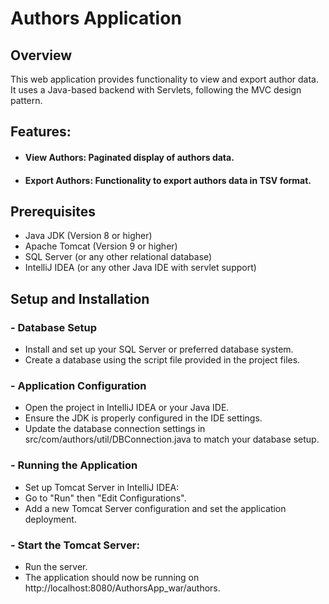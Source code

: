 # Authors Application
## Overview
This web application provides functionality to view and export author data. It uses a Java-based backend with Servlets, following the MVC design pattern.


## Features:
- #### View Authors: Paginated display of authors data.
- #### Export Authors: Functionality to export authors data in TSV format.


## Prerequisites
- Java JDK (Version 8 or higher)
- Apache Tomcat (Version 9 or higher)
- SQL Server (or any other relational database)
- IntelliJ IDEA (or any other Java IDE with servlet support)

## Setup and Installation
### - Database Setup
- Install and set up your SQL Server or preferred database system.
- Create a database using the script file provided in the project files.

### - Application Configuration
- Open the project in IntelliJ IDEA or your Java IDE.
- Ensure the JDK is properly configured in the IDE settings.
- Update the database connection settings in src/com/authors/util/DBConnection.java to match your database setup.

### - Running the Application
- Set up Tomcat Server in IntelliJ IDEA:
- Go to "Run" then "Edit Configurations".
- Add a new Tomcat Server configuration and set the application deployment.

### - Start the Tomcat Server:
- Run the server.
- The application should now be running on http://localhost:8080/AuthorsApp_war/authors.


